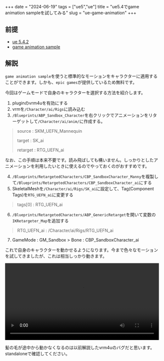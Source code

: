 +++
date = "2024-06-19"
tags = ["ue5","ue"]
title = "ue5.4でgame animation sampleを試してみる"
slug = "ue-game-animation"
+++

## 前提

- [ue 5.4.2](https://www.unrealengine.com/en)
- [game animation sample](https://www.unrealengine.com/en/blog/game-animation-sample)

## 解説

`game animation sample`を使うと標準的なモーションをキャラクターに適用することができます。しかも、`epic games`が提供しているため無料です。

今回はゲームモードで自身のキャラクターを選択する方法を紹介します。

1. pluginのvrm4uを有効にする
2. vrmを`/Character/ai/Rigs`に読み込む
3. `/Blueprints/ABP_Sandbox_Character`を右クリックでアニメーションをリターゲットして`/Character/ai/anim/`に作成する。

> source : SKM_UEFN_Mannequin
> 
> target : SK_ai
>
> retarget : RTG_UEFN_ai

なお、この手順は本来不要です。読み飛ばしても構いません。しっかりとしたアニメーションを利用したいときに使えるのでやっておくのがおすすめです。

4. `/Blueprints/RetargetedCharacters/CBP_SandboxCharacter_Manny`を複製して`/Blueprints/RetargetedCharacters/CBP_SandboxCharacter_ai`にする
5. SkeletalMeshを`/Character/ai/Rigs/SK_ai`に設定して、Tag(Component Tags)を`RTG_UEFN_ai`に変更する

> tags[0] : RTG_UEFN_ai

6. `/Blueprints/RetargetedCharacters/ABP_GenericRetarget`を開いて変数の`IKRetargeter_Map`を追加する

> RTG_UEFN_ai : /Character/ai/Rigs/RTG_UEFN_ai

7. GameMode : GM_Sandbox > Bone : CBP_SandboxCharacter_ai

これで自身のキャラクターを動かせるようになります。今まで色々なモーションを試してきましたが、これは相当しっかり動きます。

<video controls style="width:100%;"><source src="/m/post/ue/ue5_2024-06-20_125510.mp4"></video>

髪の毛が途中から動かなくなるのは以前解説したvrm4uのバグだと思います。standaloneで確認してください。

